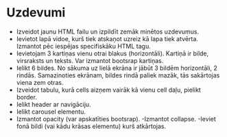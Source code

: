 # Uzdevumi

- Izveidot jaunu HTML failu un izpildīt zemāk minētos uzdevumus.
- Ievietot lapā vidoe, kurš tiek atskaņot uzreiz kā lapa tiek atvērta. Izmantot pēc iespējas specifiskāku HTML tagu.
- Ievietojam 3 kartiņas vienu otrai blakus (horizontāli). Kartiņā ir bilde, virsraksts un teksts. Var izmantot bootsrap kartiņas.
- Ielikt 6 bildes. No sākuma uz lielā ekrāna ir jābūt 3 bildēm horizontāli, 2 rindās. Samazinoties ekrānam, bildes rindā paliek mazāk, tās sakārtojas viena zem otras.
- Izveidot tabulu, kurā cells aizņem vairāk kā vienu cell daļu, pielikt border.
- Ielikt header ar navigāciju.
-  Ielikt carousel elementu.
- Izmantot opacity (var apskatīties bootsrap).
-Izmantot collapse.
-Ieviet fonā bildi (vai kādu krāsas elementu) kurš atkārtojas.
